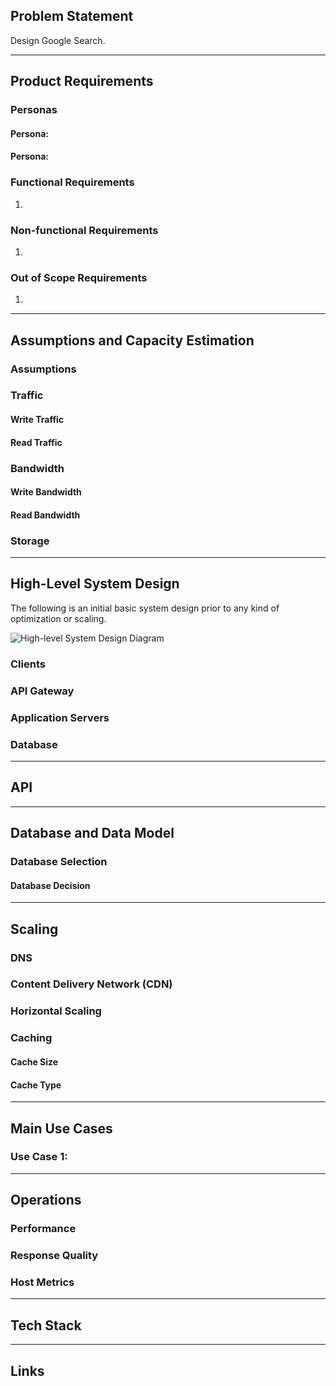 ## Problem Statement

Design Google Search.

---

## Product Requirements

### Personas



#### Persona: 


#### Persona: 


### Functional Requirements

1. 

### Non-functional Requirements

1. 

### Out of Scope Requirements

1. 

---

## Assumptions and Capacity Estimation

### Assumptions

### Traffic

#### Write Traffic

#### Read Traffic

### Bandwidth

#### Write Bandwidth

#### Read Bandwidth

### Storage

---

## High-Level System Design

The following is an initial basic system design prior to any kind of optimization or scaling.

![High-level System Design Diagram](/docs/diagrams/out/high_level_system_design/high_level_system_design.png)

### Clients

### API Gateway

### Application Servers

### Database

---

## API


---

## Database and Data Model

### Database Selection

#### Database Decision

---

## Scaling

### DNS

### Content Delivery Network (CDN)

### Horizontal Scaling

### Caching

#### Cache Size

#### Cache Type

---

## Main Use Cases

### Use Case 1: 

---

## Operations

### Performance

### Response Quality

### Host Metrics

---

## Tech Stack

---

## Links
